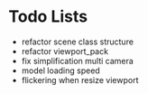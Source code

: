 # Todo Lists

* refactor scene class structure
* refactor viewport_pack
* fix simplification multi camera
* model loading speed
* flickering when resize viewport